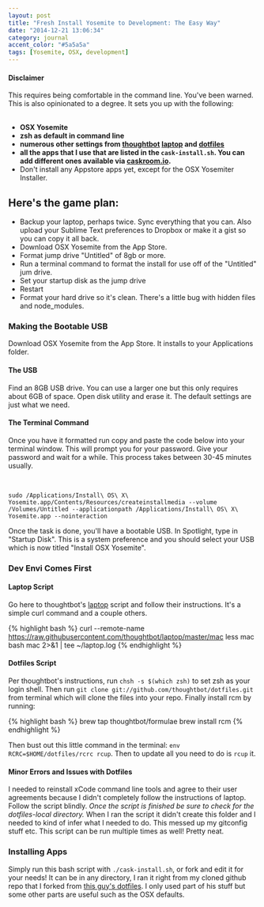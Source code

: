 ```yaml
---
layout: post
title: "Fresh Install Yosemite to Development: The Easy Way"
date: "2014-12-21 13:06:34"
category: journal
accent_color: "#5a5a5a"
tags: [Yosemite, OSX, development]
---
```


#### Disclaimer 
This requires being comfortable in the command line. You've been warned. This is also opinionated to a degree. It sets you up with the following:
<br><br>

* **OSX Yosemite**
* **zsh as default in command line**
* **numerous other settings from [thoughtbot](http://thoughtbot.com) [laptop](https://github.com/thoughtbot/laptop) and [dotfiles](https://github.com/thoughtbot/dotfiles)**
* **all the apps that I use that are listed in the `cask-install.sh`. You can add different ones available via [caskroom.io](http://caskroom.io).**
* Don't install any Appstore apps yet, except for the OSX Yosemiter Installer.

## Here's the game plan:

* Backup your laptop, perhaps twice. Sync everything that you can. Also upload your Sublime Text preferences to Dropbox or make it a gist so you can copy it all back.
* Download OSX Yosemite from the App Store.
* Format jump drive "Untitled" of 8gb or more.
* Run a terminal command to format the install for use off of the "Untitled" jum drive.
* Set your startup disk as the jump drive
* Restart
* Format your hard drive so it's clean. There's a little bug with hidden files and node_modules.

### Making the Bootable USB
Download OSX Yosemite from the App Store. It installs to your Applications folder.

#### The USB
Find an 8GB USB drive. You can use a larger one but this only requires about 6GB of space. Open disk utility and erase it. The default settings are just what we need. 

#### The Terminal Command
Once you have it formatted run copy and paste the code below into your terminal window. This will prompt you for your password. Give your password and wait for a while. This process takes between 30-45 minutes usually.

<br>

`sudo /Applications/Install\ OS\ X\ Yosemite.app/Contents/Resources/createinstallmedia --volume /Volumes/Untitled --applicationpath /Applications/Install\ OS\ X\ Yosemite.app --nointeraction`

Once the task is done, you'll have a bootable USB. In Spotlight, type in "Startup Disk". This is a system preference and you should select your USB which is now titled "Install OSX Yosemite".

### Dev Envi Comes First


#### Laptop Script
Go here to thoughtbot's [laptop](https://github.com/thoughtbot/laptop) script and follow their instructions. It's a simple curl command and a couple others.

{% highlight bash %}
curl --remote-name https://raw.githubusercontent.com/thoughtbot/laptop/master/mac
less mac
bash mac 2>&1 | tee ~/laptop.log
{% endhighlight %}

#### Dotfiles Script
Per thoughtbot's instructions, run `chsh -s $(which zsh)` to set zsh as your login shell. Then run `git clone git://github.com/thoughtbot/dotfiles.git
` from terminal which will clone the files into your repo. Finally install rcm by running:

{% highlight bash %}
brew tap thoughtbot/formulae
brew install rcm
{% endhighlight %}

Then bust out this little command in the terminal: `env RCRC=$HOME/dotfiles/rcrc rcup`. Then to update all you need to do is `rcup` it.

#### Minor Errors and Issues with Dotfiles
I needed to reinstall xCode command line tools and agree to their user agreements because I didn't completely follow the instructions of laptop. Follow the script blindly. *Once the script is finished be sure to check for the dotfiles-local directory.* When I ran the script it didn't create this folder and I needed to kind of infer what I needed to do. This messed up my gitconfig stuff etc. This script can be run multiple times as well! Pretty neat.


### Installing Apps
Simply run this bash script with `./cask-install.sh`, or fork and edit it for your needs! It can be in any directory, I ran it right from my cloned github repo that I forked from [this guy's dotfiles](https://github.com/sandnuggah/dotfiles). I only used part of his stuff but some other parts are useful such as the OSX defaults.

<br>

<script src="https://gist.github.com/ColeTownsend/aae9a778c08a68e6c3e7.js"></script>
